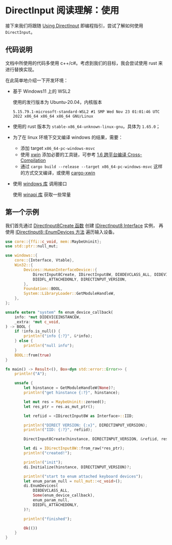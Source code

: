 # DirectInput 阅读理解：使用
接下来我们将跟随 [Using DirectInput](https://learn.microsoft.com/en-us/previous-versions/windows/desktop/ee416845(v=vs.85)) 即编程指引，尝试了解如何使用 `DirectInput`。

## 代码说明
文档中所使用的代码多使用 c++/c#。考虑到我们的目标，我会尝试使用 rust 来进行替换实现。

在此简单地介绍一下开发环境：
- 基于 Windows11 上的 WSL2

  使用的发行版本为 Ubuntu-20.04，内核版本

  `5.15.79.1-microsoft-standard-WSL2 #1 SMP Wed Nov 23 01:01:46 UTC 2022 x86_64 x86_64 x86_64 GNU/Linux`

- 使用的 rust 版本为 `stable-x86_64-unknown-linux-gnu`，具体为 `1.65.0`；

- 为了在 linux 环境下交叉编译 windows 的结果，需要：
  - 添加 target `x86_64-pc-windows-msvc`
  - 使用 [xwin](https://github.com/Jake-Shadle/xwin) 添加必要的工具链，可参考 [1.6 跨平台编译 Cross-Compilation](https://zhuanlan.zhihu.com/p/516115248)
  - 通过 `cargo build --release --target x86_64-pc-windows-msvc` 这样的方式交叉编译，或使用 [cargo-xwin](https://github.com/rust-cross/cargo-xwin)

- 使用 [windows 库](https://crates.io/crates/windows) 调用接口

  使用 [winapi 库](https://crates.io/crates/winapi) 获取一些常量


## 第一个示例
我们首先通过 [DirectInput8Create 函数](https://learn.microsoft.com/en-us/previous-versions/windows/desktop/ee416756(v=vs.85)) 创建 [IDirectInput8 Interface](https://learn.microsoft.com/en-us/previous-versions/windows/desktop/ee417799(v=vs.85)) 实例，
再使用 [IDirectInput8::EnumDevices 方法](https://learn.microsoft.com/en-us/previous-versions/windows/desktop/ee417804(v=vs.85)) 遍历输入设备。

```rust
use core::{ffi::c_void, mem::MaybeUninit};
use std::ptr::null_mut;

use windows::{
    core::{Interface, Vtable},
    Win32::{
        Devices::HumanInterfaceDevice::{
            DirectInput8Create, IDirectInput8W, DI8DEVCLASS_ALL, DIDEVICEINSTANCEW,
            DIEDFL_ATTACHEDONLY, DIRECTINPUT_VERSION,
        },
        Foundation::BOOL,
        System::LibraryLoader::GetModuleHandleW,
    },
};

unsafe extern "system" fn enum_device_callback(
    info: *mut DIDEVICEINSTANCEW,
    _extra: *mut c_void,
) -> BOOL {
    if !info.is_null() {
        println!("info {:?}", &*info);
    } else {
        println!("null info");
    }
    BOOL::from(true)
}

fn main() -> Result<(), Box<dyn std::error::Error>> {
    println!("A");

    unsafe {
        let hinstance = GetModuleHandleW(None)?;
        println!("get hinstance {:?}", hinstance);

        let mut res = MaybeUninit::zeroed();
        let res_ptr = res.as_mut_ptr();

        let refiid = <IDirectInput8W as Interface>::IID;

        println!("DIRECT VERSION: {:x}", DIRECTINPUT_VERSION);
        println!("IID: {:?}", refiid);

        DirectInput8Create(hinstance, DIRECTINPUT_VERSION, &refiid, res_ptr, None)?;

        let di = IDirectInput8W::from_raw(*res_ptr);
        println!("created!");

        println!("init");
        di.Initialize(hinstance, DIRECTINPUT_VERSION)?;

        println!("start to enum attached keyboard devices");
        let enum_param_null = null_mut::<c_void>();
        di.EnumDevices(
            DI8DEVCLASS_ALL,
            Some(enum_device_callback),
            enum_param_null,
            DIEDFL_ATTACHEDONLY,
        )?;

        println!("finished");

        Ok(())
    }
}
```
